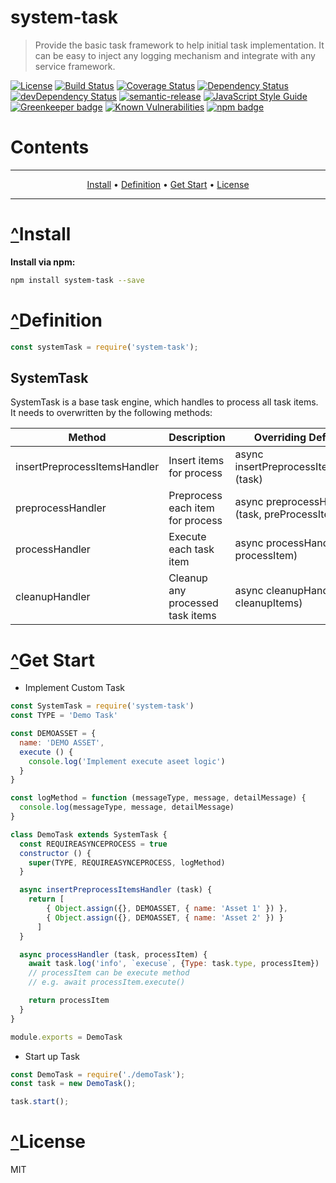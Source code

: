 # <a name="system-task"></a>system-task

> Provide the basic task framework to help initial task implementation. It can be easy to inject any logging mechanism and integrate with any service framework.

[![License](https://img.shields.io/badge/license-MIT-green.svg)](https://github.com/leocwlam/system-task/blob/master/LICENSE)
[![Build Status](https://api.travis-ci.com/leocwlam/system-task.svg?branch=master)](https://app.travis-ci.com/leocwlam/system-task)
[![Coverage Status](https://coveralls.io/repos/github/leocwlam/system-task/badge.svg?branch=master)](https://coveralls.io/github/leocwlam/system-task?branch=master)
[![Dependency Status](https://david-dm.org/leocwlam/system-task.svg)](https://david-dm.org/leocwlam/system-task)
[![devDependency Status](https://david-dm.org/leocwlam/system-task/dev-status.svg)](https://david-dm.org/leocwlam/system-task?type=dev)
[![semantic-release](https://img.shields.io/badge/%20%20%F0%9F%93%A6%F0%9F%9A%80-semantic--release-e10079.svg)](https://github.com/semantic-release/semantic-release)
[![JavaScript Style Guide](https://img.shields.io/badge/code_style-standard-brightgreen.svg)](https://standardjs.com)
[![Greenkeeper badge](https://badges.greenkeeper.io/leocwlam/system-task.svg)](https://greenkeeper.io/)
[![Known Vulnerabilities](https://snyk.io/test/github/leocwlam/system-task/badge.svg)](https://snyk.io/test/github/leocwlam/system-task)
[![npm badge](https://img.shields.io/npm/v/system-task/latest.svg)](https://www.npmjs.com/package/system-task)

# Contents

---

<p align="center">
    <a href="#install">Install</a> &bull;
    <a href="#definition">Definition</a> &bull;
    <a href="#get-start">Get Start</a> &bull;
    <a href="#license">License</a>
</p>

---

# <a href="#system-task">^</a><a name="install"></a>Install

**Install via npm:**

```bash
npm install system-task --save
```

# <a href="#system-task">^</a><a name="definition"></a>Definition

```js
const systemTask = require('system-task');
```

## <a name="systemTask"></a>SystemTask

SystemTask is a base task engine, which handles to process all task items. It needs to overwritten by the following methods:

| Method                       | Description                      | Overriding Defination                          |
| ---------------------------- | -------------------------------- | ---------------------------------------------- |
| insertPreprocessItemsHandler | Insert items for process         | async insertPreprocessItemsHandler (task)      |
| preprocessHandler            | Preprocess each item for process | async preprocessHandler (task, preProcessItem) |
| processHandler               | Execute each task item           | async processHandler (task, processItem)       |
| cleanupHandler               | Cleanup any processed task items | async cleanupHandler (task, cleanupItems)      |

# <a href="#system-task">^</a><a name="get-start"></a>Get Start

- Implement Custom Task

```js
const SystemTask = require('system-task')
const TYPE = 'Demo Task'

const DEMOASSET = {
  name: 'DEMO ASSET',
  execute () {
    console.log('Implement execute aseet logic')
  }
}

const logMethod = function (messageType, message, detailMessage) {
  console.log(messageType, message, detailMessage)
}

class DemoTask extends SystemTask {
  const REQUIREASYNCEPROCESS = true
  constructor () {
    super(TYPE, REQUIREASYNCEPROCESS, logMethod)
  }

  async insertPreprocessItemsHandler (task) {
    return [
        { Object.assign({}, DEMOASSET, { name: 'Asset 1' }) },
        { Object.assign({}, DEMOASSET, { name: 'Asset 2' }) }
      ]
  }

  async processHandler (task, processItem) {
    await task.log('info', `execuse`, {Type: task.type, processItem})
    // processItem can be execute method
    // e.g. await processItem.execute()

    return processItem
  }
}

module.exports = DemoTask
```

- Start up Task

```js
const DemoTask = require('./demoTask');
const task = new DemoTask();

task.start();
```

# <a href="#system-service">^</a><a name="license"></a>License

MIT

